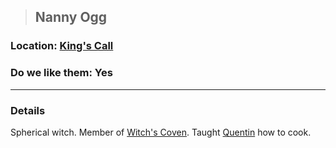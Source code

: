>## Nanny Ogg

### Location: [King's Call](Notes/Locations/King's%20Call.md#The%20Witch's%20Coven)

### Do we like them: Yes

***

### Details

Spherical witch. Member of [Witch's Coven](Notes/Organizations/Witch's%20Coven.md). Taught [Quentin](Notes/Characters/PCs/Quentin%20Thexius.md) how to cook. 